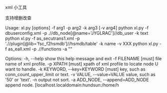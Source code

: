 xml 小工具

支持增删改查

Usage: xl.py [options] -f arg1 -p arg2 -k arg3 [-v arg4]
        python xl.py -f dbuserconfig.xml -p .//db_node[@name='JYGLRAC']//db_user -k text
        python xl.py -f as_secutrans1.xml -p './/plugin[@lib='fsc_f2hsmdb']//hsmdb/table' -k name -v XXX
        python xl.py -f as_eall.xml -p .//functions -a "<component dll='s_ls_prodprebusinflow.110' arg=''/>"
        

Options:
  -h, --help            show this help message and exit
  -f FILENAME           [must] file name of xml profile.
  -p XPATH              [must] xpath of xml profile to locate node U want to
                        handle.
  -k KEYWORD, --key=KEYWORD
                        [must] key, such as conn_count_upper_limit or text.
  -v VALUE, --value=VALUE
                        value, such as '50' or 'text'.
  -n                    output not sort.
  -a ADD_NODE, --append=ADD_NODE
                        append node.
[localhost.localdomain:hundsun:/home/h